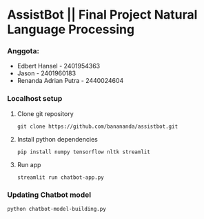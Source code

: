 # AssistBot || Final Project Natural Language Processing

### Anggota:
- Edbert Hansel - 2401954363
- Jason - 2401960183
- Renanda Adrian Putra - 2440024604

### Localhost setup
1. Clone git repository
   ```
   git clone https://github.com/banananda/assistbot.git
   ```
2. Install python dependencies
   ```
   pip install numpy tensorflow nltk streamlit
   ```
3. Run app
   ```
   streamlit run chatbot-app.py
   ```

### Updating Chatbot model
   ```
   python chatbot-model-building.py
   ```
